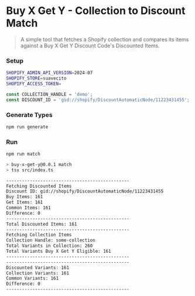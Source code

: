 # Buy X Get Y - Collection to Discount Match

> A simple tool that fetches a Shopify collection and compares its items against a Buy X Get Y Discount Code's Discounted Items.

### Setup

```bash
SHOPIFY_ADMIN_API_VERSION=2024-07
SHOPIFY_STORE=suavecito
SHOPIFY_ACCESS_TOKEN=
```

```javascript
const COLLECTION_HANDLE = 'demo';
const DISCOUNT_ID = 'gid://shopify/DiscountAutomaticNode/11223431455';
```

### Generate Types

```bash
npm run generate
```

### Run

```bash
npm run match
```

```bash
> buy-x-get-y@0.0.1 match
> tsx src/index.ts

-----------------------------------------------
Fetching Discounted Items
Discount ID: gid://shopify/DiscountAutomaticNode/11223431455
Buy Items: 161
Get Items: 161
Common Items: 161
Difference: 0
-----------------------------------------------
Total Discounted Items: 161
-----------------------------------------------
Fetching Collection Items
Collection Handle: some-collection
Total Variants in Collection: 260
Total Variants Buy X Get Y Eligible: 161
-----------------------------------------------
-----------------------------------------------
Discounted Variants: 161
Collection Variants: 161
Common Variants: 161
Difference: 0
-----------------------------------------------
```
